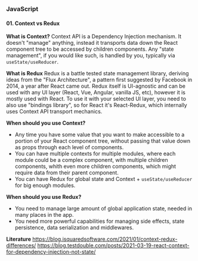 
### JavaScript
#### 01. Context vs Redux

**What is Context?**
Context API is a Dependency Injection mechanism. It doesn't "manage" anything, instead it transports data down the React component tree to be accessed by children components. Any "state management", if you would like such, is handled by you, typically via `useState/useReducer`.

**What is Redux**
Redux is a battle tested state management library, deriving ideas from the "Flux Architecture", a pattern first suggested by Facebook in 2014, a year after React came out. Redux itself is UI-agnostic and can be used with any UI layer (React, Vue, Angular, vanilla JS, etc), however it is mostly used with React. To use it with your selected UI layer, you need to also use "bindings library", so for React it's React-Redux, which internally uses Context API transport mechanics.

**When should you use Context?**
- Any time you have some value that you want to make accessible to a portion of your React component tree, without passing that value down as props through each level of components.
- You can have multiple contexts for multiple modules, where each module could be a complex component, with multiple children components, whith even more children components, which might require data from their parent component.
- You can have Redux for global state and Context + `useState/useReducer` for big enough modules.

**When should you use Redux?**
- You need to manage large amount of global application state, needed in many places in the app.
- You need more powerful capabilities for managing side effects, state persistence, data serialization and middlewares.

**Literature** 
https://blog.isquaredsoftware.com/2021/01/context-redux-differences/
https://blog.testdouble.com/posts/2021-03-19-react-context-for-dependency-injection-not-state/
